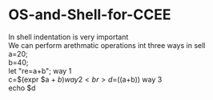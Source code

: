 # OS-and-Shell-for-CCEE
In shell indentation is very important <br>
We can perform arethmatic operations int three ways in sell <br>
a=20; <br>
b=40; <br> 
let "re=a+b"; way 1<br>
c=$(expr $a + $b ) way 2 <br>
d=$((a+b)) way 3 <br>
echo $d <br>
